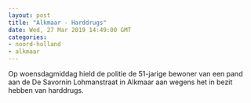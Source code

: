 ```yaml
---
layout: post
title: "Alkmaar - Harddrugs"
date: Wed, 27 Mar 2019 14:49:00 GMT
categories: 
- noord-holland 
- alkmaar 
---
```


Op woensdagmiddag hield de politie de 51-jarige bewoner van een pand aan de De Savornin Lohmanstraat in Alkmaar aan wegens het in bezit hebben van harddrugs.
